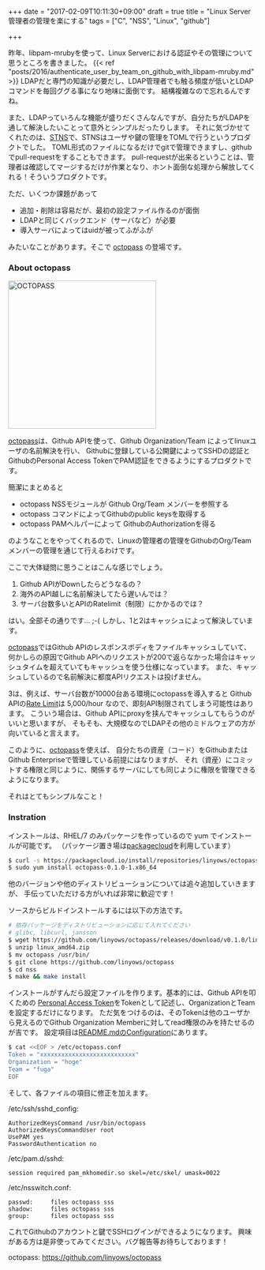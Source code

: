 +++
date = "2017-02-09T10:11:30+09:00"
draft = true
title = "Linux Server管理者の管理を楽にする"
tags = ["C", "NSS", "Linux", "github"]

+++

昨年、libpam-mrubyを使って、Linux Serverにおける認証やその管理について思うところを書きました。
{{< ref "posts/2016/authenticate_user_by_team_on_github_with_libpam-mruby.md" >}}
LDAPだと専門の知識が必要だし、LDAP管理者でも触る頻度が低いとLDAPコマンドを毎回ググる事になり地味に面倒です。
結構複雑なので忘れるんですね。

また、LDAPっていろんな機能が盛りだくさんなんですが、自分たちがLDAPを通して解決したいことって意外とシンプルだったりします。
それに気づかせてくれたのは、[STNS][stns]で、STNSはユーザや鍵の管理をTOMLで行うというプロダクトでした。
TOML形式のファイルになるだけでgitで管理できますし、githubでpull-requestをすることもできます。
pull-requestが出来るということは、管理者は確認してマージするだけが作業となり、ホント面倒な処理から解放してくれる！そういうプロダクトです。

ただ、いくつか課題があって

- 追加・削除は容易だが、最初の設定ファイル作るのが面倒
- LDAPと同じくバックエンド（サーバなど）が必要
- 導入サーバによってはuidが被ってふがふが

みたいなことがあります。そこで [octopass][octopass] の登場です。

### About octopass

<img alt="OCTOPASS" src="https://github.com/linyows/octopass/blob/master/misc/octopass.png?raw=true" width="300">

[octopass][octopass]は、Github APIを使って、Github Organization/Team によってlinuxユーザの名前解決を行い、
Githubに登録している公開鍵によってSSHDの認証とGithubのPersonal Access TokenでPAM認証をできるようにするプロダクトです。

簡潔にまとめると

- octopass NSSモジュールが Github Org/Team メンバーを参照する
- octopass コマンドによってGithubのpublic keysを取得する
- octopass PAMヘルパーによって GithubのAuthorizationを得る

のようなことをやってくれるので、Linuxの管理者の管理をGithubのOrg/Teamメンバーの管理を通じて行えるわけです。

ここで大体疑問に思うことはこんな感じでしょう。

1. Github APIがDownしたらどうなるの？
1. 海外のAPI越しに名前解決してたら遅いんでは？
1. サーバ台数多いとAPIのRatelimit（制限）にかかるのでは？

はい。全部その通りです... ;-(
しかし、1と2はキャッシュによって解決しています。

[octopass][octopass]ではGithub APIのレスポンスボディをファイルキャッシュしていて、
何かしらの原因でGithub APIへのリクエストが200で返らなかった場合はキャッシュタイムを超えていてもキャッシュを使う仕様になっています。
また、キャッシュしているので名前解決に都度APIリクエストは投げません。

3は、例えば、サーバ台数が10000台ある環境にoctopassを導入すると
Github APIの[Rate Limit][ratelimit]は 5,000/hour なので、即刻API制限されてしまう可能性はあります。
こういう場合は、Github APIにproxyを挟んでキャッシュしてもらうのがいいと思いますが、
そもそも、大規模なのでLDAPその他のミドルウェアの方が向いていると言えます。

このように、[octopass][octopass]を使えば、
自分たちの資産（コード）をGithubまたはGithub Enterpriseで管理している前提にはなりますが、
それ（資産）にコミットする権限と同じように、関係するサーバにしても同じように権限を管理できるようになります。

それはとてもシンプルなこと！

### Instration

インストールは、RHEL/7 のみパッケージを作っているので yum でインストールが可能です。
（パッケージ置き場は[packagecloud][packagecloud]を利用しています）

```sh
$ curl -s https://packagecloud.io/install/repositories/linyows/octopass/script.rpm.sh | sudo bash
$ sudo yum install octopass-0.1.0-1.x86_64
```

他のバージョンや他のディストリビューションについては追々追加していきますが、
手伝っていただける方がいれば非常に歓迎です！

ソースからビルドインストールするには以下の方法です。

```sh
# 依存パッケージをディストリビューションに応じて入れてください
# glibc, libcurl, jansson
$ wget https://github.com/linyows/octopass/releases/download/v0.1.0/linux_amd64.zip
$ unzip linux_amd64.zip
$ mv octopass /usr/bin/
$ git clone https://github.com/linyows/octopass
$ cd nss
$ make && make install
```

インストールがすんだら設定ファイルを作ります。基本的には、Github APIを叩くための
[Personal Access Token][token]をTokenとして記述し、OrganizationとTeamを設定するだけになります。
ただ気をつけるのは、そのTokenは他のユーザから見えるのでGithub Organization Memberに対してread権限のみを持たせるのが吉です。
設定項目は[README.mdのConfiguration][conf]にあります。

```sh
$ cat <<EOF > /etc/octopass.conf
Token = "xxxxxxxxxxxxxxxxxxxxxxxxxxx"
Organization = "hoge"
Team = "fuga"
EOF
```

そして、各ファイルの項目に修正を加えます。

/etc/ssh/sshd_config:

```
AuthorizedKeysCommand /usr/bin/octopass
AuthorizedKeysCommandUser root
UsePAM yes
PasswordAuthentication no
```

/etc/pam.d/sshd:

```
session required pam_mkhomedir.so skel=/etc/skel/ umask=0022
```

/etc/nsswitch.conf:

```
passwd:     files octopass sss
shadow:     files octopass sss
group:      files octopass sss
```

これでGithubのアカウントと鍵でSSHログインができるようになります。
興味がある方は是非使ってみてください。バグ報告等お待ちしております！

octopass: https://github.com/linyows/octopass

[stns]: http://stns.jp
[ratelimit]: https://developer.github.com/v3/#rate-limiting
[octopass]: https://github.com/linyows/octopass
[packagecloud]: https://packagecloud.io/linyows/octopass
[conf]: https://github.com/linyows/octopass#configuration
[token]: https://github.com/settings/tokens/new
